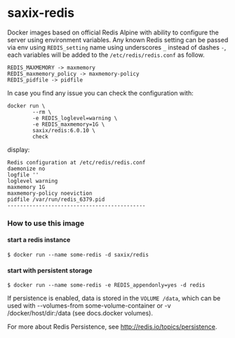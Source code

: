 # saxix-redis

Docker images based on official Redis Alpine with ability to configure the server using environment variables.
Any known Redis setting can be passed via env using `REDIS_setting` name using underscores `_` instead of dashes `-`,
each variables will be added to the `/etc/redis/redis.conf` as follow.

    REDIS_MAXMEMORY -> maxmemory
    REDIS_maxmemory_policy -> maxmemory-policy
    REDIS_pidfile -> pidfile
    
In case you find any issue you can check the configuration with:

    docker run \
            --rm \
            -e REDIS_loglevel=warning \
            -e REDIS_maxmemory=1G \
            saxix/redis:6.0.10 \
            check
display:

    Redis configuration at /etc/redis/redis.conf
    daemonize no
    logfile ''
    loglevel warning    
    maxmemory 1G
    maxmemory-policy noeviction
    pidfile /var/run/redis_6379.pid
    --------------------------------------------

### How to use this image
#### start a redis instance
    
    $ docker run --name some-redis -d saxix/redis

#### start with persistent storage
    $ docker run --name some-redis -e REDIS_appendonly=yes -d redis 

If persistence is enabled, data is stored in the `VOLUME /data`, which can be used with --volumes-from some-volume-container or -v /docker/host/dir:/data (see docs.docker volumes).

For more about Redis Persistence, see http://redis.io/topics/persistence.

